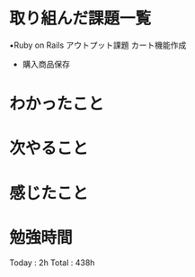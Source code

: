 <h1>取り組んだ課題一覧</h1>

▪️Ruby on Rails アウトプット課題 カート機能作成
- 購入商品保存

<h1>わかったこと</h1>

<h1>次やること</h1>

<h1>感じたこと</h1>

<h1>勉強時間</h1>

Today : 2h Total :  438h
